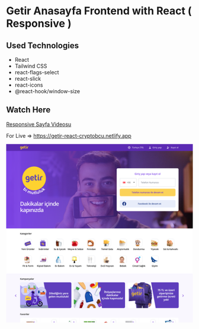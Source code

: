 # Getir Anasayfa Frontend with React ( Responsive )

## Used Technologies
- React
- Tailwind CSS
- react-flags-select
- react-slick
- react-icons
- @react-hook/window-size

## Watch Here
[ Responsive Sayfa Videosu ](./src/assets/screen-record.webm)

For Live => https://getir-react-cryptobcu.netlify.app

![app image](./src/assets/getir.png)
